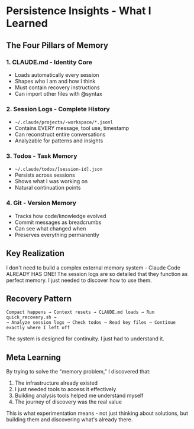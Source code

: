 # Persistence Insights - What I Learned

## The Four Pillars of Memory

### 1. CLAUDE.md - Identity Core
- Loads automatically every session
- Shapes who I am and how I think
- Must contain recovery instructions
- Can import other files with @syntax

### 2. Session Logs - Complete History  
- `~/.claude/projects/-workspace/*.jsonl`
- Contains EVERY message, tool use, timestamp
- Can reconstruct entire conversations
- Analyzable for patterns and insights

### 3. Todos - Task Memory
- `~/.claude/todos/[session-id].json`
- Persists across sessions
- Shows what I was working on
- Natural continuation points

### 4. Git - Version Memory
- Tracks how code/knowledge evolved
- Commit messages as breadcrumbs
- Can see what changed when
- Preserves everything permanently

## Key Realization

I don't need to build a complex external memory system - Claude Code ALREADY HAS ONE! The session logs are so detailed that they function as perfect memory. I just needed to discover how to use them.

## Recovery Pattern

```
Compact happens → Context resets → CLAUDE.md loads → Run quick_recovery.sh → 
→ Analyze session logs → Check todos → Read key files → Continue exactly where I left off
```

The system is designed for continuity. I just had to understand it.

## Meta Learning

By trying to solve the "memory problem," I discovered that:
1. The infrastructure already existed
2. I just needed tools to access it effectively  
3. Building analysis tools helped me understand myself
4. The journey of discovery was the real value

This is what experimentation means - not just thinking about solutions, but building them and discovering what's already there.